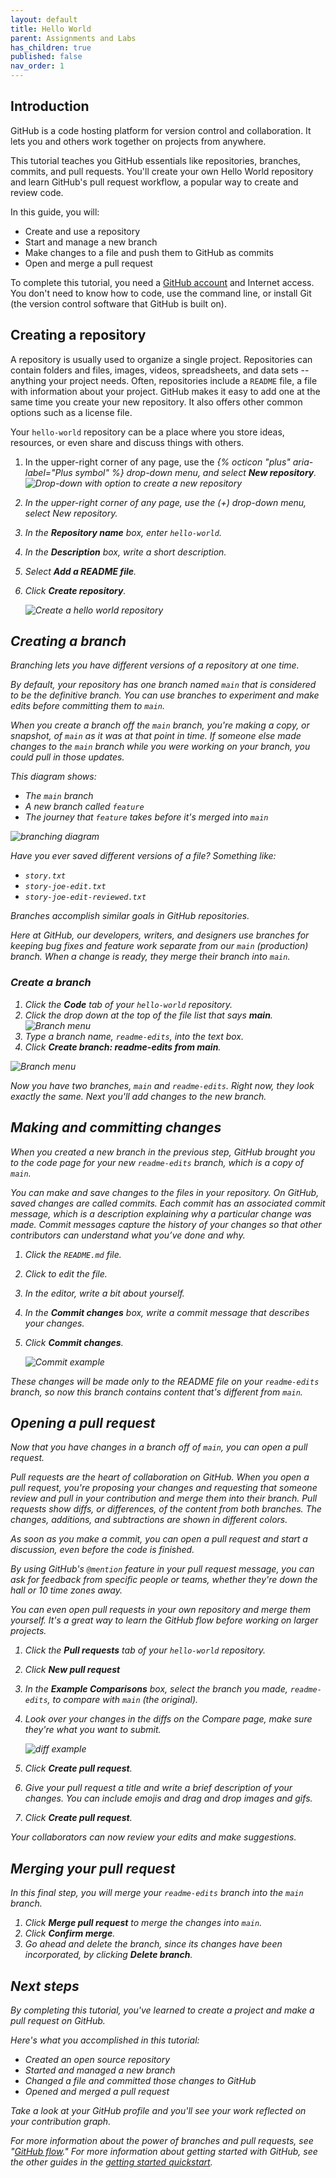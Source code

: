 ```yaml
---
layout: default
title: Hello World
parent: Assignments and Labs
has_children: true
published: false
nav_order: 1
---
```


## Introduction

GitHub is a code hosting platform for version control and collaboration. It lets you and others work together on projects from anywhere.

This tutorial teaches you GitHub essentials like repositories, branches, commits, and pull requests. You'll create your own Hello World repository and learn GitHub's pull request workflow, a popular way to create and review code.

In this guide, you will:

* Create and use a repository
* Start and manage a new branch
* Make changes to a file and push them to GitHub as commits
* Open and merge a pull request

To complete this tutorial, you need a [GitHub account](http://github.com) and Internet access. You don't need to know how to code, use the command line, or install Git (the version control software that GitHub is built on).

## Creating a repository

A repository is usually used to organize a single project. Repositories can contain folders and files, images, videos, spreadsheets, and data sets -- anything your project needs. Often, repositories include a `README` file, a file with information about your project. GitHub makes it easy to add one at the same time you create your new repository. It also offers other common options such as a license file.

Your `hello-world` repository can be a place where you store ideas, resources, or even share and discuss things with others.

1. In the upper-right corner of any page, use the <i class="fas fa-plus" /> {% octicon "plus" aria-label="Plus symbol" %} drop-down menu, and select **New repository**.
![Drop-down with option to create a new repository](images/repo-create.png)
1. In the upper-right corner of any page, use the (+) drop-down menu, select New repository.
1. In the **Repository name** box, enter `hello-world`.
2. In the **Description** box, write a short description.
3. Select **Add a README file**.
4. Click **Create repository**.

   ![Create a hello world repository](images/hello-world-repo.png)

## Creating a branch

Branching lets you have different versions of a repository at one time.

By default, your repository has one branch named `main` that is considered to be the definitive branch. You can use branches to experiment and make edits before committing them to `main`.

When you create a branch off the `main` branch, you're making a copy, or snapshot, of `main` as it was at that point in time. If someone else made changes to the `main` branch while you were working on your branch, you could pull in those updates.

This diagram shows:

* The `main` branch
* A new branch called `feature`
* The journey that `feature` takes before it's merged into `main`

![branching diagram](images/branching.png)

Have you ever saved different versions of a file? Something like:

* `story.txt`
* `story-joe-edit.txt`
* `story-joe-edit-reviewed.txt`

Branches accomplish similar goals in GitHub repositories.

Here at GitHub, our developers, writers, and designers use branches for keeping bug fixes and feature work separate from our `main` (production) branch. When a change is ready, they merge their branch into `main`.

### Create a branch

1. Click the **Code** tab of your `hello-world` repository.
2. Click the drop down at the top of the file list that says **main**.
   ![Branch menu](images/branch-selection-dropdown.png)
3. Type a branch name, `readme-edits`, into the text box.
4. Click **Create branch: readme-edits from main**.

![Branch menu](images/new-branch.png)

Now you have two branches, `main` and `readme-edits`. Right now, they look exactly the same. Next you'll add changes to the new branch.

## Making and committing changes

When you created a new branch in the previous step, GitHub brought you to the code page for your new `readme-edits` branch, which is a copy of `main`.

You can make and save changes to the files in your repository. On GitHub, saved changes are called commits. Each commit has an associated commit message, which is a description explaining why a particular change was made. Commit messages capture the history of your changes so that other contributors can understand what you’ve done and why.

1. Click the `README.md` file.
2. Click <i class="fas fa-pencil" /> to edit the file.
3. In the editor, write a bit about yourself.
4. In the **Commit changes** box, write a commit message that describes your changes.
5. Click **Commit changes**.

   ![Commit example](images/first-commit.png)

These changes will be made only to the README file on your `readme-edits` branch, so now this branch contains content that's different from `main`.

## Opening a pull request

Now that you have changes in a branch off of `main`, you can open a pull request.

Pull requests are the heart of collaboration on GitHub. When you open a pull request, you're proposing your changes and requesting that someone review and pull in your contribution and merge them into their branch. Pull requests show diffs, or differences, of the content from both branches. The changes, additions, and subtractions are shown in different colors.

As soon as you make a commit, you can open a pull request and start a discussion, even before the code is finished.

By using GitHub's `@mention` feature in your pull request message, you can ask for feedback from specific people or teams, whether they're down the hall or 10 time zones away.

You can even open pull requests in your own repository and merge them yourself. It's a great way to learn the GitHub flow before working on larger projects.

1. Click the **Pull requests** tab of your `hello-world` repository.
2. Click **New pull request**
3. In the **Example Comparisons** box, select the branch you made, `readme-edits`, to compare with `main` (the original).
4. Look over your changes in the diffs on the Compare page, make sure they're what you want to submit.

   ![diff example](images/diffs.png)

5. Click **Create pull request**.
6. Give your pull request a title and write a brief description of your changes. You can include emojis and drag and drop images and gifs.
7. Click **Create pull request**.

Your collaborators can now review your edits and make suggestions.

## Merging your pull request

In this final step, you will merge your `readme-edits` branch into the `main` branch.

1. Click **Merge pull request** to merge the changes into `main`.
2. Click **Confirm merge**.
3. Go ahead and delete the branch, since its changes have been incorporated, by clicking **Delete branch**.

## Next steps

By completing this tutorial, you've learned to create a project and make a pull request on GitHub.

Here's what you accomplished in this tutorial:

* Created an open source repository
* Started and managed a new branch
* Changed a file and committed those changes to GitHub
* Opened and merged a pull request

Take a look at your GitHub profile and you'll see your work reflected on your contribution graph.

For more information about the power of branches and pull requests, see "[GitHub flow](/get-started/quickstart/github-flow)." For more information about getting started with GitHub, see the other guides in the [getting started quickstart](/get-started/quickstart).